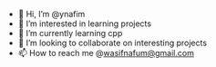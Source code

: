 - 👋 Hi, I’m @ynafim
- 👀 I’m interested in learning projects
- 🌱 I’m currently learning cpp
- 💞️ I’m looking to collaborate on interesting projects
- 📫 How to reach me @wasifnafum@gmail.com

<!---
ynafim/ynafim is a ✨ special ✨ repository because its `README.md` (this file) appears on your GitHub profile.
You can click the Preview link to take a look at your changes.
--->
